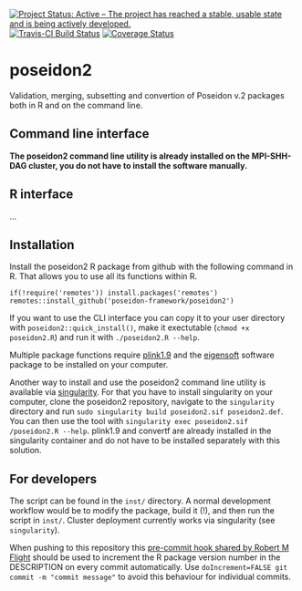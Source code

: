 [![Project Status: Active – The project has reached a stable, usable state and is being actively developed.](https://www.repostatus.org/badges/latest/active.svg)](https://www.repostatus.org/#active)
[![Travis-CI Build Status](https://travis-ci.com/poseidon-framework/poseidon2.svg?branch=master)](https://travis-ci.com/poseidon-framework/poseidon2)
[![Coverage Status](https://img.shields.io/codecov/c/github/poseidon-framework/poseidon2/master.svg)](https://codecov.io/github/poseidon-framework/poseidon2?branch=master)

# poseidon2

Validation, merging, subsetting and convertion of Poseidon v.2 packages both in R and on the command line.

## Command line interface

**The poseidon2 command line utility is already installed on the MPI-SHH-DAG cluster, you do not have to install the software manually.**



## R interface 

...

## Installation

Install the poseidon2 R package from github with the following command in R. That allows you to use all its functions within R.

```
if(!require('remotes')) install.packages('remotes')
remotes::install_github('poseidon-framework/poseidon2')
```

If you want to use the CLI interface you can copy it to your user directory with `poseidon2::quick_install()`, make it exectutable (`chmod +x poseidon2.R`) and run it with `./poseidon2.R --help`. 

Multiple package functions require [plink1.9](https://www.cog-genomics.org/plink2) and the [eigensoft](https://github.com/DReichLab/EIG) software package to be installed on your computer.

Another way to install and use the poseidon2 command line utility is available via [singularity](https://sylabs.io/docs/). For that you have to install singularity on your computer, clone the poseidon2 repository, navigate to the `singularity` directory and run `sudo singularity build poseidon2.sif poseidon2.def`. You can then use the tool with `singularity exec poseidon2.sif /poseidon2.R --help`. plink1.9 and convertf are already installed in the singularity container and do not have to be installed separately with this solution.

## For developers

The script can be found in the `inst/` directory. A normal development workflow would be to modify the package, build it (!), and then run the script in `inst/`. Cluster deployment currently works via singularity (see `singularity`).

When pushing to this repository this [pre-commit hook shared by Robert M Flight](https://rmflight.github.io/post/package-version-increment-pre-and-post-commit-hooks) should be used to increment the R package version number in the DESCRIPTION on every commit automatically. Use `doIncrement=FALSE git commit -m "commit message"` to avoid this behaviour for individual commits.
